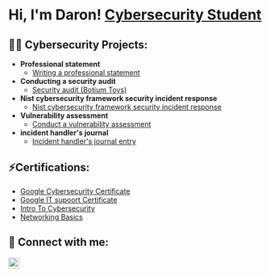 <h1>Hi, I'm Daron! <a href="https://www.linkedin.com/in/daronmartin/">Cybersecurity Student</a>

<h2>👨‍💻 Cybersecurity Projects:</h2>

- <b>Professional statement</b>
  - [Writing a professional statement](https://github.com/Daron-Martin/Drafting-a-professional-statement)
- <b>Conducting a security audit</b>
  - [Security audit (Botium Toys)](https://github.com/Daron-Martin/Conducting-a-security-audit) 
- <b>Nist cybersecurity framework security incident response</b>
  - [Nist cybersecurity framework security incident response](https://github.com/Daron-Martin/Use-the-NIST-Cybersecurity-Framework-to-respond-to-a-security-incident)
- <b>Vulnerability assessment</b>
  - [Conduct a vulnerability assessment](https://github.com/Daron-Martin/Conduct-a-vulnerability-assessment)
- <b>incident handler's journal</b>
  - [Incident handler's journal entry](https://www.coursera.org/account/accomplishments/specialization/certificate/2GUNAULWGVRU)

<h2>⚡Certifications:</h2>

- [Google Cybersecurity Certificate](https://www.coursera.org/account/accomplishments/professional-cert/DR4SVACGX3YL)
- [Google IT supoort Certificate](https://www.coursera.org/account/accomplishments/specialization/certificate/2GUNAULWGVRU)
- [Intro To Cybersecurity](https://www.credly.com/badges/2aa5f688-d9dc-4fa4-ac11-527f6c79b117/linked_in_profile)
- [Networking Basics](https://www.credly.com/badges/7da66032-76f2-4fe3-bacf-ff419deeb1a2/linked_in_profile)
<h2> 🤳 Connect with me:</h2>


[<img align="left" alt="Daronmartin | LinkedIn" width="22px" src="https://cdn.jsdelivr.net/npm/simple-icons@v3/icons/linkedin.svg" />][linkedin]


[linkedin]: https://linkedin.com/in/daronmartin

<!--
**Daron-martin/daron-martin** is a ✨ _special_ ✨ repository because its `README.md` (this file) appears on your GitHub profile.

Here are some ideas to get you started:

- 🔭 I’m currently working on ...
- 🌱 I’m currently learning ...
- 👯 I’m looking to collaborate on ...
- 🤔 I’m looking for help with ...
- 💬 Ask me about ...
- 📫 How to reach me: ...
- 😄 Pronouns: ...
- ⚡ Fun fact: ...
-->
